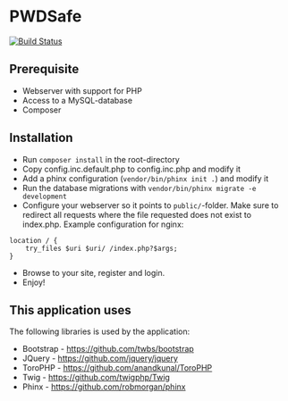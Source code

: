 PWDSafe
=======
[![Build Status](https://travis-ci.org/PWDSafe/PWDSafe.svg?branch=master)](https://travis-ci.org/PWDSafe/PWDSafe)

Prerequisite
-----------
* Webserver with support for PHP
* Access to a MySQL-database
* Composer

Installation
------------
* Run `composer install` in the root-directory
* Copy config.inc.default.php to config.inc.php and modify it
* Add a phinx configuration (`vendor/bin/phinx init .`) and modify it
* Run the database migrations with `vendor/bin/phinx migrate -e development`
* Configure your webserver so it points to `public/`-folder. Make sure to redirect all requests where the file requested does not exist to index.php. Example configuration for nginx:
```
location / {
	try_files $uri $uri/ /index.php?$args;
}
```
* Browse to your site, register and login.
* Enjoy!


This application uses
---------------------
The following libraries is used by the application:
* Bootstrap - https://github.com/twbs/bootstrap
* JQuery - https://github.com/jquery/jquery
* ToroPHP - https://github.com/anandkunal/ToroPHP
* Twig - https://github.com/twigphp/Twig
* Phinx - https://github.com/robmorgan/phinx
